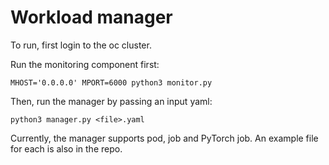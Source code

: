 # Workload manager

To run, first login to the oc cluster.

Run the monitoring component first:
```
MHOST='0.0.0.0' MPORT=6000 python3 monitor.py
```

Then, run the manager by passing an input yaml:
```
python3 manager.py <file>.yaml
```

Currently, the manager supports pod, job and PyTorch job. An example file for each is also in the repo.
